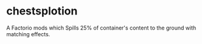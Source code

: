 # chestsplotion
A Factorio mods which Spills 25% of container's content to the ground with matching effects.
